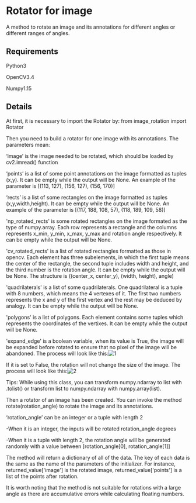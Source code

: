 # Rotator for image
A method to rotate an image and its annotations for different angles or different ranges of angles.

Requirements
-------
Python3

OpenCV3.4

Numpy1.15

Details
-------
At first, it is necessary to import the Rotator by: from image_rotation import Rotator

Then you need to build a rotator for one image with its annotations. The parameters mean:

‘image’ is the image needed to be rotated, which should be loaded by cv2.imread() function

‘points’ is a list of some point annotations on the image formatted as tuples (x,y). It can be empty while the output will be None. An example of the parameter is [(113, 127), (156, 127), (156, 170)]

‘rects’ is a list of some rectangles on the image formatted as tuples (x,y,width,height). It can be empty while the output will be None. An example of the parameter is [(117, 188, 108, 57), (118, 189, 109, 58)]

'np_rotated_rects' is some rotated rectangles on the image formated as the type of numpy.array. Each row represents a rectangle and the columns represents x_min, y_min, x_max, y_max and rotation angle respectively. It can be empty while the output will be None.

'cv_rotated_rects' is a list of rotated rectangles formatted as those in opencv. Each element has three subelements, in which the first tuple means the center of the rectangle, the second tuple includes width and height, and the third number is the rotation angle. It can be empty while the output will be None. The structure is ((center_x, center_y), (width, height), angle)

'quadrilaterals' is a list of some quadrilaterals. One quadrilateral is a tuple with 8 numbers, which means the 4 vertexes of it. The first two numbers represents the x and y of the first vertex and the rest may be deduced by analogy. It can be empty while the output will be None.

'polygons' is a list of polygons. Each element contains some tuples which represents the coordinates of the vertixes. It can be empty while the output will be None.

'expand_edge' is a boolean variable, when its value is True, the image will be expanded before rotated to ensure that no pixel of the image will be abandoned. The process will look like this:![1](https://github.com/Alpaca07/Rotator_for_image/blob/master/examples/sketch1.png)

If it is set to False, the rotation will not change the size of the image. The process will look like this:![2](https://github.com/Alpaca07/Rotator_for_image/blob/master/examples/sketch2.png)

Tips: While using this class, you can transform numpy.ndarray to list with .tolist() or transform list to numpy.ndarray with numpy.array(list).

Then a rotator of an image has been created. You can invoke the method rotate(rotation_angle) to rotate the image and its annotations.

‘rotation_angle’ can be an integer or a tuple with length 2

-When it is an integer, the inputs will be rotated rotation_angle degrees

-When it is a tuple with length 2, the rotation angle will be generated randomly with a value between [rotation_angle[0], rotation_angle[1]]

The method will return a dictionary of all of the data. The key of each data is the same as the name of the parameters of the initializer. For instance, returned_value['image'] is the rotated image, returned_value['points'] is a list of the points after rotation.


It is worth noting that the method is not suitable for rotations with a large angle as there are accumulative errors while calculating floating numbers.
